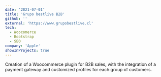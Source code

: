 ```yaml
---
date: '2021-07-01'
title: 'Grupo bestlive B2B'
github: ''
external: 'https://www.grupobestlive.cl'
tech:
  - Woocomerce
  - Bootstrap
  - SEO
company: 'Apple'
showInProjects: true
---
```


Creation of a Woocommerce plugin for B2B sales, with the integration of a payment gateway and customized profiles for each group of customers.